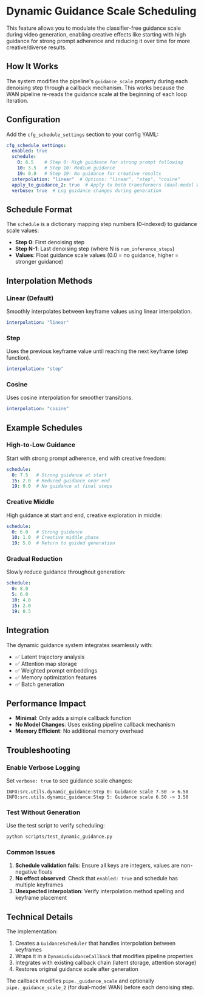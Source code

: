 # Dynamic Guidance Scale Scheduling

This feature allows you to modulate the classifier-free guidance scale during video generation, enabling creative effects like starting with high guidance for strong prompt adherence and reducing it over time for more creative/diverse results.

## How It Works

The system modifies the pipeline's `guidance_scale` property during each denoising step through a callback mechanism. This works because the WAN pipeline re-reads the guidance scale at the beginning of each loop iteration.

## Configuration

Add the `cfg_schedule_settings` section to your config YAML:

```yaml
cfg_schedule_settings:
  enabled: true
  schedule:
    0: 6.5    # Step 0: High guidance for strong prompt following
    10: 3.5   # Step 10: Medium guidance
    19: 0.0   # Step 19: No guidance for creative results
  interpolation: "linear"  # Options: "linear", "step", "cosine"
  apply_to_guidance_2: true  # Apply to both transformers (dual-model WAN)
  verbose: true  # Log guidance changes during generation
```

## Schedule Format

The `schedule` is a dictionary mapping step numbers (0-indexed) to guidance scale values:
- **Step 0**: First denoising step
- **Step N-1**: Last denoising step (where N is `num_inference_steps`)
- **Values**: Float guidance scale values (0.0 = no guidance, higher = stronger guidance)

## Interpolation Methods

### Linear (Default)
Smoothly interpolates between keyframe values using linear interpolation.

```yaml
interpolation: "linear"
```

### Step
Uses the previous keyframe value until reaching the next keyframe (step function).

```yaml
interpolation: "step"
```

### Cosine
Uses cosine interpolation for smoother transitions.

```yaml
interpolation: "cosine"
```

## Example Schedules

### High-to-Low Guidance
Start with strong prompt adherence, end with creative freedom:
```yaml
schedule:
  0: 7.5   # Strong guidance at start
  15: 2.0  # Reduced guidance near end
  19: 0.0  # No guidance at final steps
```

### Creative Middle
High guidance at start and end, creative exploration in middle:
```yaml
schedule:
  0: 6.0   # Strong guidance
  10: 1.0  # Creative middle phase
  19: 5.0  # Return to guided generation
```

### Gradual Reduction
Slowly reduce guidance throughout generation:
```yaml
schedule:
  0: 8.0
  5: 6.0
  10: 4.0
  15: 2.0
  19: 0.5
```

## Integration

The dynamic guidance system integrates seamlessly with:
- ✅ Latent trajectory analysis
- ✅ Attention map storage
- ✅ Weighted prompt embeddings
- ✅ Memory optimization features
- ✅ Batch generation

## Performance Impact

- **Minimal**: Only adds a simple callback function
- **No Model Changes**: Uses existing pipeline callback mechanism
- **Memory Efficient**: No additional memory overhead

## Troubleshooting

### Enable Verbose Logging
Set `verbose: true` to see guidance scale changes:
```
INFO:src.utils.dynamic_guidance:Step 0: Guidance scale 7.50 -> 6.50
INFO:src.utils.dynamic_guidance:Step 5: Guidance scale 6.50 -> 3.50
```

### Test Without Generation
Use the test script to verify scheduling:
```bash
python scripts/test_dynamic_guidance.py
```

### Common Issues

1. **Schedule validation fails**: Ensure all keys are integers, values are non-negative floats
2. **No effect observed**: Check that `enabled: true` and schedule has multiple keyframes
3. **Unexpected interpolation**: Verify interpolation method spelling and keyframe placement

## Technical Details

The implementation:
1. Creates a `GuidanceScheduler` that handles interpolation between keyframes
2. Wraps it in a `DynamicGuidanceCallback` that modifies pipeline properties
3. Integrates with existing callback chain (latent storage, attention storage)
4. Restores original guidance scale after generation

The callback modifies `pipe._guidance_scale` and optionally `pipe._guidance_scale_2` (for dual-model WAN) before each denoising step.

